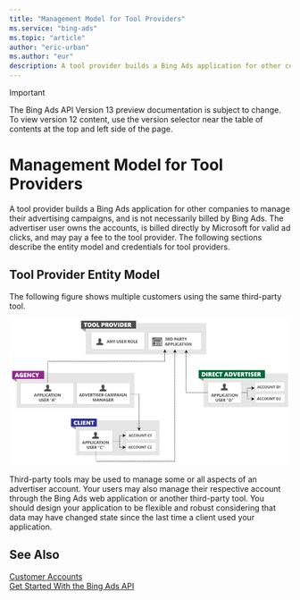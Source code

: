 ```yaml
---
title: "Management Model for Tool Providers"
ms.service: "bing-ads"
ms.topic: "article"
author: "eric-urban"
ms.author: "eur"
description: A tool provider builds a Bing Ads application for other companies to manage their advertising campaigns.
---
```

> [!IMPORTANT]
> The Bing Ads API Version 13 preview documentation is subject to change. To view version 12 content, use the version selector near the table of contents at the top and left side of the page.

# Management Model for Tool Providers
A tool provider builds a Bing Ads application for other companies to manage their advertising campaigns, and is not necessarily billed by Bing Ads. The advertiser user owns the accounts, is billed directly by Microsoft for valid ad clicks, and may pay a fee to the tool provider. The following sections describe the entity model and credentials for tool providers.

## Tool Provider Entity Model
The following figure shows multiple customers using the same third-party tool.

![Management Model Tool Provider](media/management-model-tool-provider.png "Management Model Tool Provider")

Third-party tools may be used to manage some or all aspects of an advertiser account. Your users may also manage their respective account through the Bing Ads web application or another third-party tool. You should design your application to be flexible and robust considering that data may have changed state since the last time a client used your application.

## See Also
[Customer Accounts](customer-accounts.md)  
[Get Started With the Bing Ads API](get-started.md)  

